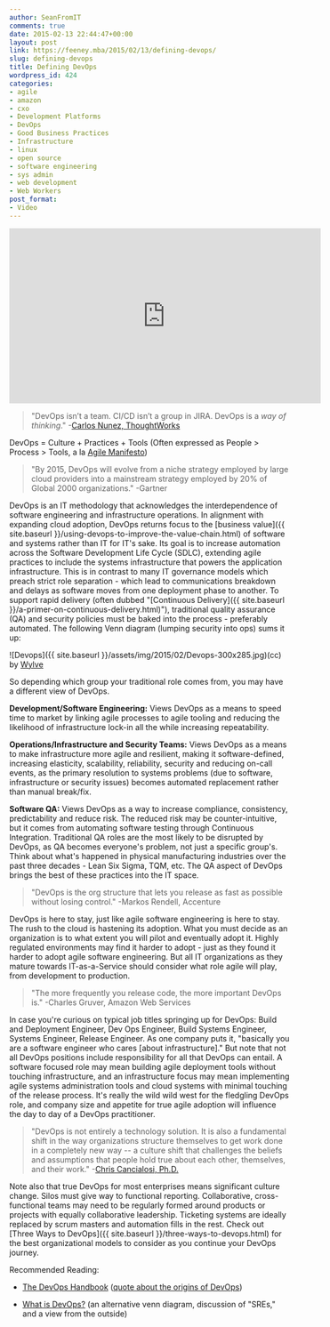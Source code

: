 ```yaml
---
author: SeanFromIT
comments: true
date: 2015-02-13 22:44:47+00:00
layout: post
link: https://feeney.mba/2015/02/13/defining-devops/
slug: defining-devops
title: Defining DevOps
wordpress_id: 424
categories:
- agile
- amazon
- cxo
- Development Platforms
- DevOps
- Good Business Practices
- Infrastructure
- linux
- open source
- software engineering
- sys admin
- web development
- Web Workers
post_format:
- Video
---
```


<iframe width="560" height="315" src="https://www.youtube.com/embed/o7-IuYS0iSE?rel=0" frameborder="0" allow="autoplay; encrypted-media" allowfullscreen></iframe>


> "DevOps isn’t a team. CI/CD isn’t a group in JIRA. DevOps is a _way of thinking_." -[Carlos Nunez, ThoughtWorks](https://carlosonunez.wordpress.com/2017/03/02/getting-into-devops/)



DevOps = Culture + Practices + Tools
(Often expressed as People > Process > Tools, a la [Agile Manifesto](http://agilemanifesto.org/))




<blockquote>"By 2015, DevOps will evolve from a niche strategy employed by large cloud providers into a mainstream strategy employed by 20% of Global 2000 organizations." -Gartner</blockquote>


DevOps is an IT methodology that acknowledges the interdependence of software engineering and infrastructure operations. In alignment with expanding cloud adoption, DevOps returns focus to the [business value]({{ site.baseurl }}/using-devops-to-improve-the-value-chain.html) of software and systems rather than IT for IT's sake. Its goal is to increase automation across the Software Development Life Cycle (SDLC), extending agile practices to include the systems infrastructure that powers the application infrastructure. This is in contrast to many IT governance models which preach strict role separation - which lead to communications breakdown and delays as software moves from one deployment phase to another. To support rapid delivery (often dubbed "[Continuous Delivery]({{ site.baseurl }}/a-primer-on-continuous-delivery.html)"), traditional quality assurance (QA) and security policies must be baked into the process - preferably automated. The following Venn diagram (lumping security into ops) sums it up:


![Devops]({{ site.baseurl }}/assets/img/2015/02/Devops-300x285.jpg)(cc) by [Wylve](http://commons.wikimedia.org/wiki/User:Wylve)


So depending which group your traditional role comes from, you may have a different view of DevOps.

**Development/Software Engineering:** Views DevOps as a means to speed time to market by linking agile processes to agile tooling and reducing the likelihood of infrastructure lock-in all the while increasing repeatability.

**Operations/Infrastructure and Security Teams:** Views DevOps as a means to make infrastructure more agile and resilient, making it software-defined, increasing elasticity, scalability, reliability, security and reducing on-call events, as the primary resolution to systems problems (due to software, infrastructure or security issues) becomes automated replacement rather than manual break/fix.

**Software QA:** Views DevOps as a way to increase compliance, consistency, predictability and reduce risk. The reduced risk may be counter-intuitive, but it comes from automating software testing through Continuous Integration. Traditional QA roles are the most likely to be disrupted by DevOps, as QA becomes everyone's problem, not just a specific group's. Think about what's happened in physical manufacturing industries over the past three decades - Lean Six Sigma, TQM, etc. The QA aspect of DevOps brings the best of these practices into the IT space.


<blockquote>"DevOps is the org structure that lets you release as fast as possible without losing control." -Markos Rendell, Accenture</blockquote>


DevOps is here to stay, just like agile software engineering is here to stay. The rush to the cloud is hastening its adoption. What you must decide as an organization is to what extent you will pilot and eventually adopt it. Highly regulated environments may find it harder to adopt - just as they found it harder to adopt agile software engineering. But all IT organizations as they mature towards IT-as-a-Service should consider what role agile will play, from development to production.


> "The more frequently you release code, the more important DevOps is." -Charles Gruver, Amazon Web Services


In case you're curious on typical job titles springing up for DevOps: Build and Deployment Engineer, Dev Ops Engineer, Build Systems Engineer, Systems Engineer, Release Engineer. As one company puts it, "basically you are a software engineer who cares [about infrastructure]." But note that not all DevOps positions include responsibility for all that DevOps can entail. A software focused role may mean building agile deployment tools without touching infrastructure, and an infrastructure focus may mean implementing agile systems administration tools and cloud systems with minimal touching of the release process. It's really the wild wild west for the fledgling DevOps role, and company size and appetite for true agile adoption will influence the day to day of a DevOps practitioner.


> "DevOps is not entirely a technology solution. It is also a fundamental shift in the way organizations structure themselves to get work done in a completely new way -- a culture shift that challenges the beliefs and assumptions that people hold true about each other, themselves, and their work." -[Chris Cancialosi, Ph.D.](https://dzone.com/articles/what-devops-is-and-is-not)


Note also that true DevOps for most enterprises means significant culture change. Silos must give way to functional reporting. Collaborative, cross-functional teams may need to be regularly formed around products or projects with equally collaborative leadership. Ticketing systems are ideally replaced by scrum masters and automation fills in the rest. Check out [Three Ways to DevOps]({{ site.baseurl }}/three-ways-to-devops.html) for the best organizational models to consider as you continue your DevOps journey.

Recommended Reading: 


  * [The DevOps Handbook](https://www.amazon.com/gp/product/1942788002/ref=as_li_tl?ie=UTF8&camp=1789&creative=9325&creativeASIN=1942788002&linkCode=as2&tag=ufoundergroun-20&linkId=ae5a828ceb7da09d1b4773862d4e4b22) ([quote about the origins of DevOps](https://www.goodreads.com/quotes/8470591-devops-and-its-resulting-technical-architectural-and-cultural-practices-represent))


  * [What is DevOps?](https://medium.com/@cindysridharan/what-is-devops-5b0181fdb953) (an alternative venn diagram, discussion of "SREs," and a view from the outside)



